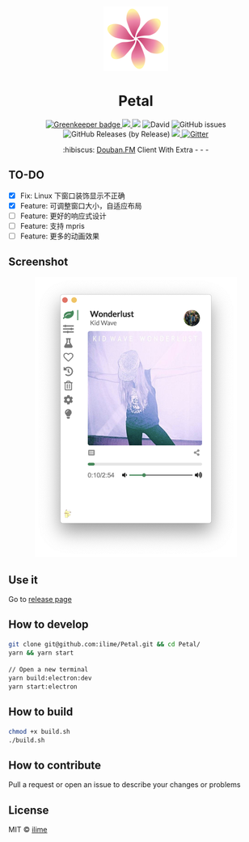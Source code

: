 <p align="center">
  <img src="assets/icons/128x128.png" alt="Petal" />
</p>
<h1 align="center">Petal</h1>
<p align="center">
  <a href="https://greenkeeper.io/">
    <img src="https://badges.greenkeeper.io/ilime/Petal.svg" alt="Greenkeeper badge">
  </a>
  <a href="https://travis-ci.org/ilime/Petal">
    <img src="https://travis-ci.org/ilime/Petal.svg?branch=dev" />
  </a>
  <img src="https://david-dm.org/ilime/Petal.svg" />
  <img alt="David" src="https://img.shields.io/david/dev/ilime/Petal.svg">
  <img alt="GitHub issues" src="https://img.shields.io/github/issues/ilime/Petal.svg">
  <img alt="GitHub Releases (by Release)" src="https://img.shields.io/github/downloads/ilime/Petal/total.svg">
  <a href="https://opensource.org/licenses/MIT">
    <img src="https://img.shields.io/badge/License-MIT-blue.svg" />
  </a>
  <a href="https://gitter.im/ilime/Petal?utm_source=badge&utm_medium=badge&utm_campaign=pr-badge">
    <img src="https://badges.gitter.im/ilime/Petal.svg" alt="Gitter" />
  </a>
</p>
<p align="center">:hibiscus: <a href="https://douban.fm">Douban.FM</a> Client With Extra - - -</p>

## TO-DO
- [x] Fix: Linux 下窗口装饰显示不正确
- [x] Feature: 可调整窗口大小，自适应布局
- [ ] Feature: 更好的响应式设计
- [ ] Feature: 支持 mpris
- [ ] Feature: 更多的动画效果
## Screenshot

<p align="center">
  <img src="petal-screenshot.png" alt="petal-screenshot.png" width="400">
</p>

## Use it

Go to [release page](https://github.com/ilime/Petal/releases)

## How to develop

```sh
git clone git@github.com:ilime/Petal.git && cd Petal/
yarn && yarn start

// Open a new terminal
yarn build:electron:dev
yarn start:electron
```

## How to build

```sh
chmod +x build.sh
./build.sh
```

## How to contribute

Pull a request or open an issue to describe your changes or problems

## License

MIT &copy; [ilime](https://github.com/ilime)
